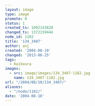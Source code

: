```yaml
---
layout: image
type: image
promote: 0
status: 1
created_ts: 1092143828
changed_ts: 1372159444
node_id: 1182
title: '134_3407'
author: anj
created: '2004-08-10'
changed: '2013-06-25'
tags:
  - Kaikoura
images:
  - src: image/images/134_3407-1182.jpg
    name: 134_3407-1182.jpg
url: "/2004/08/10/134_3407/"
aliases:
  - "/node/1182/"
date: '2004-08-10'
---
```


